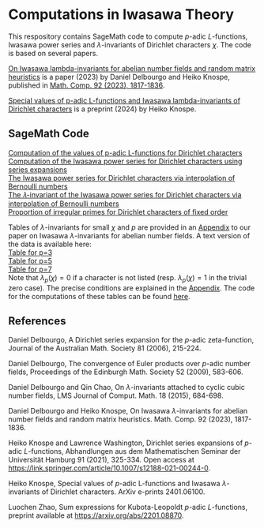 # Computations in Iwasawa Theory 

This respository contains SageMath code to compute $p$-adic $L$-functions, Iwasawa power series and $\lambda$-invariants of Dirichlet characters $\chi$. The code is based on several papers.

[On Iwasawa lambda-invariants for abelian number fields and random matrix heuristics](https://arxiv.org/abs/2207.06287) is a paper (2023) by Daniel Delbourgo and Heiko Knospe, published in [Math. Comp. 92 (2023), 1817-1836](https://doi.org/10.1090/mcom/3823). 

[Special values of p-adic L-functions and Iwasawa lambda-invariants of Dirichlet characters](https://doi.org/10.48550/arXiv.2401.06100) is a preprint (2024) by Heiko Knospe.

## SageMath Code
[Computation of the values of p-adic L-functions for Dirichlet characters](padic_lfunction_dirichlet.ipynb)   
[Computation of the Iwasawa power series for Dirichlet characters using series expansions](power_series_dirichlet.ipynb)  
[The Iwasawa power series for Dirichlet characters via interpolation of Bernoulli numbers](power_series_interpolation.ipynb)   
[The 𝜆-invariant of the Iwasawa power series for Dirichlet characters via interpolation of Bernoulli numbers](power_series_lambda.ipynb)     
[Proportion of irregular primes for Dirichlet characters of fixed order](irregular.ipynb)

Tables of $\lambda$-invariants for small $\chi$ and $p$ are provided in an [Appendix](https://github.com/knospe/iwasawa/blob/main/Lambda_Invariants_Abelian_Number_Fields_appendix.pdf) to our paper on Iwasawa $\lambda$-invariants for abelian number fields. A text version of the data is available here:    
[Table for p=3](https://github.com/knospe/iwasawa/blob/main/lambda3-1000.txt)   
[Table for p=5](https://github.com/knospe/iwasawa/blob/main/lambda5-1000.txt)   
[Table for p=7](https://github.com/knospe/iwasawa/blob/main/lambda7-1000.txt)   
Note that $\lambda_p(\chi)=0$ if a character is not listed (resp. $\lambda_p(\chi)=1$ in the trivial zero case). The precise conditions are explained in the [Appendix](https://github.com/knospe/iwasawa/blob/main/Lambda_Invariants_Abelian_Number_Fields_appendix.pdf).
The code for the computations of these tables can be found [here](https://github.com/knospe/iwasawa/blob/main/power_series_lambda.ipynb).


## References
Daniel Delbourgo, A Dirichlet series expansion for the $p$-adic zeta-function, Journal of the Australian Math. Society 81 (2006), 215-224.

Daniel Delbourgo, The convergence of Euler products over $p$-adic number fields, Proceedings of the Edinburgh Math. Society 52 (2009), 583-606.

Daniel Delbourgo and Qin Chao, On $\lambda$-invariants attached to cyclic cubic number fields, LMS Journal of Comput. Math. 18 (2015), 684-698.

Daniel Delbourgo and Heiko Knospe, On Iwasawa $\lambda$-invariants for abelian number fields and random matrix heuristics. Math. Comp. 92 (2023), 1817-1836.

Heiko Knospe and Lawrence Washington, Dirichlet series expansions of $p$-adic $L$-functions, Abhandlungen aus dem Mathematischen Seminar der Universität Hamburg 91 (2021), 325-334. Open access at https://link.springer.com/article/10.1007/s12188-021-00244-0.

Heiko Knospe, Special values of $p$-adic L-functions and Iwasawa $\lambda$-invariants of Dirichlet characters. ArXiv e-prints 2401.06100.

Luochen Zhao, Sum expressions for Kubota-Leopoldt $p$-adic $L$-functions, preprint available at https://arxiv.org/abs/2201.08870.
